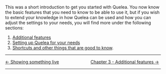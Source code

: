 This was a short introduction to get you started with Quelea. You now
know the basic features that you need to know to be able to use it, but
if you wish to extend your knowledge in how Quelea can be used and how
you can adjust the settings to your needs, you will find more under the following sections:

1. [Additional features](Additional_features "Additional features")
2. [Setting up Quelea for your needs](Setting_up_Quelea_for_your_needs "Setting up Quelea for your needs")
3. [Shortcuts and other things that are good to know](Shortcuts_and_other_things_that_are_good_to_know "Shortcuts and other things that are good to know").

-----



[← Showing something live](Showing_something_live "Showing something live")
&nbsp;&nbsp;&nbsp;&nbsp;&nbsp;&nbsp;&nbsp;&nbsp;&nbsp;&nbsp;&nbsp;&nbsp;&nbsp;&nbsp;&nbsp;&nbsp;&nbsp;&nbsp;&nbsp;&nbsp;&nbsp;&nbsp;&nbsp;&nbsp; [Chapter 3 - Additional features →](Additional_features "Additional features")

---
